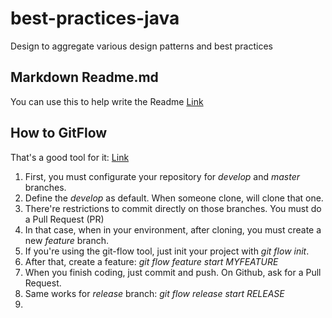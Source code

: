 # best-practices-java
Design to aggregate various design patterns and best practices

## Markdown Readme.md
You can use this to help write the Readme
[Link](https://commonmark.org/help/)

## How to GitFlow
That's a good tool for it: [Link](http://danielkummer.github.io/git-flow-cheatsheet/index.pt_BR.html)

1. First, you must configurate your repository for *develop* and *master* branches.
2. Define the *develop* as default. When someone clone, will clone that one.
3. There're restrictions to commit directly on those branches. You must do a Pull Request (PR)
4. In that case, when in your environment, after cloning, you must create a new *feature* branch.
5. If you're using the git-flow tool, just init your project with *git flow init*.
6. After that, create a feature: *git flow feature start MYFEATURE*
7. When you finish coding, just commit and push. On Github, ask for a Pull Request.
8. Same works for *release* branch: *git flow release start RELEASE*
9. 
